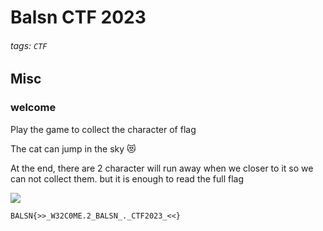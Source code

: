# Balsn CTF 2023
###### tags: `CTF`

## Misc
### welcome

Play the game to collect the character of flag

The cat can jump in the sky :heart_eyes_cat: 

At the end, there are 2 character will run away when we closer to it so we can not collect them. but it is enough to read the full flag

![](https://hackmd.io/_uploads/B1wfCB0eT.png)

`BALSN{>>_W32C0ME.2_BALSN_._CTF2023_<<}`